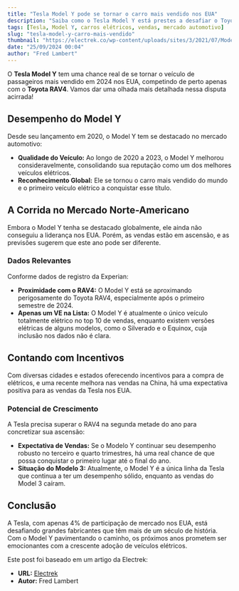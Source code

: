 ```yaml
---
title: "Tesla Model Y pode se tornar o carro mais vendido nos EUA"
description: "Saiba como o Tesla Model Y está prestes a desafiar o Toyota RAV4 pelo título de veículo mais vendido nos Estados Unidos em 2024."
tags: [Tesla, Model Y, carros elétricos, vendas, mercado automotivo]
slug: "tesla-model-y-carro-mais-vendido"
thumbnail: "https://electrek.co/wp-content/uploads/sites/3/2021/07/Model-Y-Hero-2021.jpg?quality=82&strip=all&w=1600"
date: "25/09/2024 00:04"
author: "Fred Lambert"
---
```


O **Tesla Model Y** tem uma chance real de se tornar o veículo de passageiros mais vendido em 2024 nos EUA, competindo de perto apenas com o **Toyota RAV4**. Vamos dar uma olhada mais detalhada nessa disputa acirrada!

## Desempenho do Model Y

Desde seu lançamento em 2020, o Model Y tem se destacado no mercado automotivo:

- **Qualidade do Veículo:** Ao longo de 2020 a 2023, o Model Y melhorou consideravelmente, consolidando sua reputação como um dos melhores veículos elétricos. 
- **Reconhecimento Global:** Ele se tornou o carro mais vendido do mundo e o primeiro veículo elétrico a conquistar esse título.

## A Corrida no Mercado Norte-Americano

Embora o Model Y tenha se destacado globalmente, ele ainda não conseguiu a liderança nos EUA. Porém, as vendas estão em ascensão, e as previsões sugerem que este ano pode ser diferente.

### Dados Relevantes

Conforme dados de registro da Experian:

- **Proximidade com o RAV4:** O Model Y está se aproximando perigosamente do Toyota RAV4, especialmente após o primeiro semestre de 2024.
- **Apenas um VE na Lista:** O Model Y é atualmente o único veículo totalmente elétrico no top 10 de vendas, enquanto existem versões elétricas de alguns modelos, como o Silverado e o Equinox, cuja inclusão nos dados não é clara.

## Contando com Incentivos

Com diversas cidades e estados oferecendo incentivos para a compra de elétricos, e uma recente melhora nas vendas na China, há uma expectativa positiva para as vendas da Tesla nos EUA. 

### Potencial de Crescimento

A Tesla precisa superar o RAV4 na segunda metade do ano para concretizar sua ascensão:

- **Expectativa de Vendas:** Se o Modelo Y continuar seu desempenho robusto no terceiro e quarto trimestres, há uma real chance de que possa conquistar o primeiro lugar até o final do ano.
- **Situação do Modelo 3:** Atualmente, o Model Y é a única linha da Tesla que continua a ter um desempenho sólido, enquanto as vendas do Model 3 caíram.

## Conclusão

A Tesla, com apenas 4% de participação de mercado nos EUA, está desafiando grandes fabricantes que têm mais de um século de história. Com o Model Y pavimentando o caminho, os próximos anos prometem ser emocionantes com a crescente adoção de veículos elétricos.

Este post foi baseado em um artigo da Electrek:
- **URL:** [Electrek](https://electrek.co/2024/09/24/tesla-model-y-shot-best-selling-car-us/)
- **Autor:** Fred Lambert